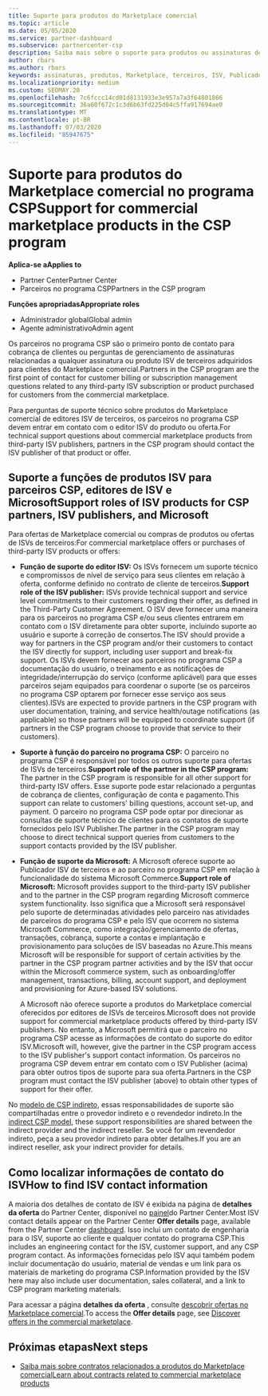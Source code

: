 ```yaml
---
title: Suporte para produtos do Marketplace comercial
ms.topic: article
ms.date: 05/05/2020
ms.service: partner-dashboard
ms.subservice: partnercenter-csp
description: Saiba mais sobre o suporte para produtos ou assinaturas de ISVs de terceiros no Marketplace comercial do programa CSP.
author: rbars
ms.author: rbars
keywords: assinaturas, produtos, Marketplace, terceiros, ISV, Publicador, suporte, CSP
ms.localizationpriority: medium
ms.custom: SEOMAY.20
ms.openlocfilehash: 7c6fccc14cd01d8131933e3e957a7a3f64801866
ms.sourcegitcommit: 36a60f672c1c3d6b63fd225d04c5ffa917694ae0
ms.translationtype: MT
ms.contentlocale: pt-BR
ms.lasthandoff: 07/03/2020
ms.locfileid: "85947675"
---
```

# <a name="support-for-commercial-marketplace-products-in-the-csp-program"></a><span data-ttu-id="011a2-104">Suporte para produtos do Marketplace comercial no programa CSP</span><span class="sxs-lookup"><span data-stu-id="011a2-104">Support for commercial marketplace products in the CSP program</span></span>

<span data-ttu-id="011a2-105">**Aplica-se a**</span><span class="sxs-lookup"><span data-stu-id="011a2-105">**Applies to**</span></span>

- <span data-ttu-id="011a2-106">Partner Center</span><span class="sxs-lookup"><span data-stu-id="011a2-106">Partner Center</span></span>
- <span data-ttu-id="011a2-107">Parceiros no programa CSP</span><span class="sxs-lookup"><span data-stu-id="011a2-107">Partners in the CSP program</span></span>

<span data-ttu-id="011a2-108">**Funções apropriadas**</span><span class="sxs-lookup"><span data-stu-id="011a2-108">**Appropriate roles**</span></span>

- <span data-ttu-id="011a2-109">Administrador global</span><span class="sxs-lookup"><span data-stu-id="011a2-109">Global admin</span></span>
- <span data-ttu-id="011a2-110">Agente administrativo</span><span class="sxs-lookup"><span data-stu-id="011a2-110">Admin agent</span></span>

<span data-ttu-id="011a2-111">Os parceiros no programa CSP são o primeiro ponto de contato para cobrança de clientes ou perguntas de gerenciamento de assinaturas relacionadas a qualquer assinatura ou produto ISV de terceiros adquiridos para clientes do Marketplace comercial.</span><span class="sxs-lookup"><span data-stu-id="011a2-111">Partners in the CSP program are the first point of contact for customer billing or subscription management questions related to any third-party ISV subscription or product purchased for customers from the commercial marketplace.</span></span>

<span data-ttu-id="011a2-112">Para perguntas de suporte técnico sobre produtos do Marketplace comercial de editores ISV de terceiros, os parceiros no programa CSP devem entrar em contato com o editor ISV do produto ou oferta.</span><span class="sxs-lookup"><span data-stu-id="011a2-112">For technical support questions about commercial marketplace products from third-party ISV publishers, partners in the CSP program should contact the ISV publisher of that product or offer.</span></span>

## <a name="support-roles-of-isv-products-for-csp-partners-isv-publishers-and-microsoft"></a><span data-ttu-id="011a2-113">Suporte a funções de produtos ISV para parceiros CSP, editores de ISV e Microsoft</span><span class="sxs-lookup"><span data-stu-id="011a2-113">Support roles of ISV products for CSP partners, ISV publishers, and Microsoft</span></span>

<span data-ttu-id="011a2-114">Para ofertas de Marketplace comercial ou compras de produtos ou ofertas de ISVs de terceiros:</span><span class="sxs-lookup"><span data-stu-id="011a2-114">For commercial marketplace offers or purchases of third-party ISV products or offers:</span></span>

- <span data-ttu-id="011a2-115">**Função de suporte do editor ISV:** Os ISVs fornecem um suporte técnico e compromissos de nível de serviço para seus clientes em relação à oferta, conforme definido no contrato de cliente de terceiros.</span><span class="sxs-lookup"><span data-stu-id="011a2-115">**Support role of the ISV publisher:** ISVs provide technical support and service level commitments to their customers regarding their offer, as defined in the Third-Party Customer Agreement.</span></span> <span data-ttu-id="011a2-116">O ISV deve fornecer uma maneira para os parceiros no programa CSP e/ou seus clientes entrarem em contato com o ISV diretamente para obter suporte, incluindo suporte ao usuário e suporte à correção de consertos.</span><span class="sxs-lookup"><span data-stu-id="011a2-116">The ISV should provide a way for partners in the CSP program and/or their customers to contact the ISV directly for support, including user support and break-fix support.</span></span> <span data-ttu-id="011a2-117">Os ISVs devem fornecer aos parceiros no programa CSP a documentação do usuário, o treinamento e as notificações de integridade/interrupção do serviço (conforme aplicável) para que esses parceiros sejam equipados para coordenar o suporte (se os parceiros no programa CSP optarem por fornecer esse serviço aos seus clientes).</span><span class="sxs-lookup"><span data-stu-id="011a2-117">ISVs are expected to provide partners in the CSP program with user documentation, training, and service health/outage notifications (as applicable) so those partners will be equipped to coordinate support (if partners in the CSP program choose to provide that service to their customers).</span></span>

- <span data-ttu-id="011a2-118">**Suporte à função do parceiro no programa CSP:** O parceiro no programa CSP é responsável por todos os outros suporte para ofertas de ISVs de terceiros.</span><span class="sxs-lookup"><span data-stu-id="011a2-118">**Support role of the partner in the CSP program:** The partner in the CSP program is responsible for all other support for third-party ISV offers.</span></span> <span data-ttu-id="011a2-119">Esse suporte pode estar relacionado a perguntas de cobrança de clientes, configuração de conta e pagamento.</span><span class="sxs-lookup"><span data-stu-id="011a2-119">This support can relate to customers' billing questions, account set-up, and payment.</span></span> <span data-ttu-id="011a2-120">O parceiro no programa CSP pode optar por direcionar as consultas de suporte técnico de clientes para os contatos de suporte fornecidos pelo ISV Publisher.</span><span class="sxs-lookup"><span data-stu-id="011a2-120">The partner in the CSP program may choose to direct technical support queries from customers to the support contacts provided by the ISV publisher.</span></span>

- <span data-ttu-id="011a2-121">**Função de suporte da Microsoft:** A Microsoft oferece suporte ao Publicador ISV de terceiros e ao parceiro no programa CSP em relação à funcionalidade do sistema Microsoft Commerce.</span><span class="sxs-lookup"><span data-stu-id="011a2-121">**Support role of Microsoft:** Microsoft provides support to the third-party ISV publisher and to the partner in the CSP program regarding Microsoft commerce system functionality.</span></span> <span data-ttu-id="011a2-122">Isso significa que a Microsoft será responsável pelo suporte de determinadas atividades pelo parceiro nas atividades de parceiros do programa CSP e pelo ISV que ocorrem no sistema Microsoft Commerce, como integração/gerenciamento de ofertas, transações, cobrança, suporte a contas e implantação e provisionamento para soluções de ISV baseadas no Azure.</span><span class="sxs-lookup"><span data-stu-id="011a2-122">This means Microsoft will be responsible for support of certain activities by the partner in the CSP program partner activities and by the ISV that occur within the Microsoft commerce system, such as onboarding/offer management, transactions, billing, account support, and deployment and provisioning for Azure-based ISV solutions.</span></span>

    <span data-ttu-id="011a2-123">A Microsoft não oferece suporte a produtos do Marketplace comercial oferecidos por editores de ISVs de terceiros.</span><span class="sxs-lookup"><span data-stu-id="011a2-123">Microsoft does not provide support for commercial marketplace products offered by third-party ISV publishers.</span></span> <span data-ttu-id="011a2-124">No entanto, a Microsoft permitirá que o parceiro no programa CSP acesse as informações de contato do suporte do editor ISV.</span><span class="sxs-lookup"><span data-stu-id="011a2-124">Microsoft will, however, give the partner in the  CSP program access to the ISV publisher's support contact information.</span></span> <span data-ttu-id="011a2-125">Os parceiros no programa CSP devem entrar em contato com o ISV Publisher (acima) para obter outros tipos de suporte para sua oferta.</span><span class="sxs-lookup"><span data-stu-id="011a2-125">Partners in the CSP program must contact the ISV publisher (above) to obtain other types of support for their offer.</span></span>

<span data-ttu-id="011a2-126">No [modelo de CSP indireto](csp-overview.md#indirect-model), essas responsabilidades de suporte são compartilhadas entre o provedor indireto e o revendedor indireto.</span><span class="sxs-lookup"><span data-stu-id="011a2-126">In the [indirect CSP model](csp-overview.md#indirect-model), these support responsibilities are shared between the indirect provider and the indirect reseller.</span></span> <span data-ttu-id="011a2-127">Se você for um revendedor indireto, peça a seu provedor indireto para obter detalhes.</span><span class="sxs-lookup"><span data-stu-id="011a2-127">If you are an indirect reseller, ask your indirect provider for details.</span></span>

## <a name="how-to-find-isv-contact-information"></a><span data-ttu-id="011a2-128">Como localizar informações de contato do ISV</span><span class="sxs-lookup"><span data-stu-id="011a2-128">How to find ISV contact information</span></span>

<span data-ttu-id="011a2-129">A maioria dos detalhes de contato de ISV é exibida na página de **detalhes da oferta** do Partner Center, disponível no [painel](https://partner.microsoft.com/dashboard)do Partner Center.</span><span class="sxs-lookup"><span data-stu-id="011a2-129">Most ISV contact details appear on the Partner Center **Offer details** page, available from the Partner Center [dashboard](https://partner.microsoft.com/dashboard).</span></span> <span data-ttu-id="011a2-130">Isso inclui um contato de engenharia para o ISV, suporte ao cliente e qualquer contato do programa CSP.</span><span class="sxs-lookup"><span data-stu-id="011a2-130">This includes an engineering contact for the ISV, customer support, and any CSP program contact.</span></span> <span data-ttu-id="011a2-131">As informações fornecidas pelo ISV aqui também podem incluir documentação do usuário, material de vendas e um link para os materiais de marketing do programa CSP.</span><span class="sxs-lookup"><span data-stu-id="011a2-131">Information provided by the ISV here may also include user documentation, sales collateral, and a link to CSP program marketing materials.</span></span>

<span data-ttu-id="011a2-132">Para acessar a página **detalhes da oferta** , consulte [descobrir ofertas no Marketplace comercial](csp-commercial-marketplace-discover.md#view-marketplace-offers-in-partner-center).</span><span class="sxs-lookup"><span data-stu-id="011a2-132">To access the **Offer details** page, see [Discover offers in the commercial marketplace](csp-commercial-marketplace-discover.md#view-marketplace-offers-in-partner-center).</span></span>

## <a name="next-steps"></a><span data-ttu-id="011a2-133">Próximas etapas</span><span class="sxs-lookup"><span data-stu-id="011a2-133">Next steps</span></span>

- [<span data-ttu-id="011a2-134">Saiba mais sobre contratos relacionados a produtos do Marketplace comercial</span><span class="sxs-lookup"><span data-stu-id="011a2-134">Learn about contracts related to commercial marketplace products</span></span>](csp-commercial-marketplace-contracting.md)
